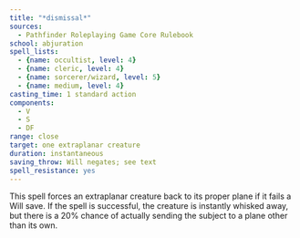 ```yaml
---
title: "*dismissal*"
sources:
  - Pathfinder Roleplaying Game Core Rulebook
school: abjuration
spell_lists:
  - {name: occultist, level: 4}
  - {name: cleric, level: 4}
  - {name: sorcerer/wizard, level: 5}
  - {name: medium, level: 4}
casting_time: 1 standard action
components:
  - V
  - S
  - DF
range: close
target: one extraplanar creature
duration: instantaneous
saving_throw: Will negates; see text
spell_resistance: yes
---
```


This spell forces an extraplanar creature back to its proper plane if it fails a Will save. If the spell is successful, the creature is instantly whisked away, but there is a 20% chance of actually sending the subject to a plane other than its own.

